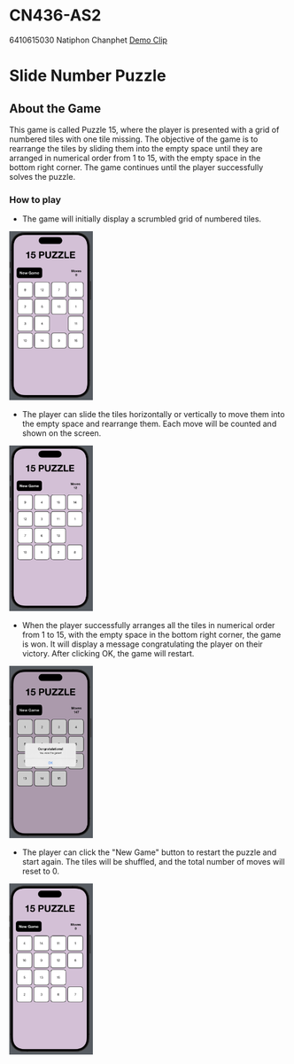 # CN436-AS2
6410615030 Natiphon Chanphet
[Demo Clip](https://youtu.be/Go49A5Fi0MM)

# Slide Number Puzzle
## About the Game
This game is called Puzzle 15, where the player is presented with a grid of numbered tiles with one tile missing. The objective of the game is to rearrange the tiles by sliding them into the empty space until they are arranged in numerical order from 1 to 15, with the empty space in the bottom right corner. The game continues until the player successfully solves the puzzle.


### How to play

* The game will initially display a scrumbled grid of numbered tiles.

<img src="media/startGame.jpg" width = 30%>


* The player can slide the tiles horizontally or vertically to move them into the empty space and rearrange them. Each move will be counted and shown on the screen.


<img src="media/whilePlaying.jpg" width = 30%>



* When the player successfully arranges all the tiles in numerical order from 1 to 15, with the empty space in the bottom right corner, the game is won. It will display a message congratulating the player on their victory. After clicking OK, the game will restart.

<img src="media/wonGame.jpg" width = 30%>


* The player can click the "New Game" button to restart the puzzle and start again. The tiles will be shuffled, and the total number of moves will reset to 0.

<img src="media/newGame.jpg" width = 30%>


